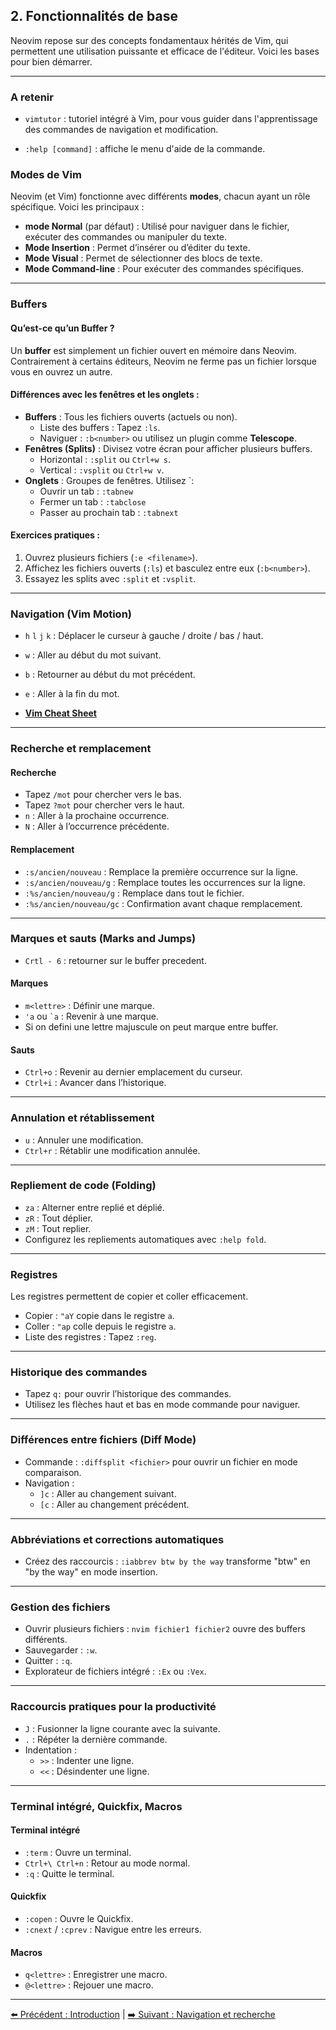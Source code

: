 ## 2. Fonctionnalités de base

Neovim repose sur des concepts fondamentaux hérités de Vim, qui permettent une utilisation puissante et efficace de l'éditeur. Voici les bases pour bien démarrer.

---
### A retenir 

- `vimtutor` : tutoriel intégré à Vim, pour vous guider dans l'apprentissage des commandes de navigation et modification.

- `:help [command]` : affiche le menu d'aide de la commande. 


### Modes de Vim

Neovim (et Vim) fonctionne avec différents **modes**, chacun ayant un rôle spécifique. Voici les principaux :

- **mode Normal** (par défaut) : Utilisé pour naviguer dans le fichier, exécuter des commandes ou manipuler du texte.
- **Mode Insertion** : Permet d’insérer ou d’éditer du texte.
- **Mode Visual** : Permet de sélectionner des blocs de texte.
- **Mode Command-line** : Pour exécuter des commandes spécifiques.

---

### Buffers

#### Qu’est-ce qu’un Buffer ?
Un **buffer** est simplement un fichier ouvert en mémoire dans Neovim. Contrairement à certains éditeurs, Neovim ne ferme pas un fichier lorsque vous en ouvrez un autre.

#### Différences avec les fenêtres et les onglets :
- **Buffers** : Tous les fichiers ouverts (actuels ou non).  
  - Liste des buffers : Tapez `:ls`.  
  - Naviguer : `:b<number>` ou utilisez un plugin comme **Telescope**.
- **Fenêtres (Splits)** : Divisez votre écran pour afficher plusieurs buffers.  
  - Horizontal : `:split` ou `Ctrl+w s`.  
  - Vertical : `:vsplit` ou `Ctrl+w v`.
- **Onglets** : Groupes de fenêtres. Utilisez `:
  - Ouvrir un tab : `:tabnew` 
  - Fermer un tab : `:tabclose`
  - Passer au prochain tab : `:tabnext`
#### Exercices pratiques :
1. Ouvrez plusieurs fichiers (`:e <filename>`).
2. Affichez les fichiers ouverts (`:ls`) et basculez entre eux (`:b<number>`).
3. Essayez les splits avec `:split` et `:vsplit`.

---

### Navigation (Vim Motion)

- `h` `l` `j` `k` : Déplacer le curseur à gauche / droite / bas / haut.
- `w` : Aller au début du mot suivant.
- `b` : Retourner au début du mot précédent.
- `e` : Aller à la fin du mot.

- [**Vim Cheat Sheet**](https://vim.rtorr.com/)

---

### Recherche et remplacement

#### Recherche
- Tapez `/mot` pour chercher vers le bas.
- Tapez `?mot` pour chercher vers le haut.
- `n` : Aller à la prochaine occurrence.
- `N` : Aller à l’occurrence précédente.

#### Remplacement
- `:s/ancien/nouveau` : Remplace la première occurrence sur la ligne.
- `:s/ancien/nouveau/g` : Remplace toutes les occurrences sur la ligne.
- `:%s/ancien/nouveau/g` : Remplace dans tout le fichier.
- `:%s/ancien/nouveau/gc` : Confirmation avant chaque remplacement.

---

### Marques et sauts (Marks and Jumps)

- `Crtl - 6` : retourner sur le buffer precedent.

#### Marques
- `m<lettre>` : Définir une marque.
- `'a` ou `` `a `` : Revenir à une marque.
- Si on defini une lettre majuscule on peut marque entre buffer.

#### Sauts
- `Ctrl+o` : Revenir au dernier emplacement du curseur.
- `Ctrl+i` : Avancer dans l’historique.

---

### Annulation et rétablissement

- `u` : Annuler une modification.
- `Ctrl+r` : Rétablir une modification annulée.

---

### Repliement de code (Folding)

- `za` : Alterner entre replié et déplié.
- `zR` : Tout déplier.
- `zM` : Tout replier.
- Configurez les repliements automatiques avec `:help fold`.

---

### Registres

Les registres permettent de copier et coller efficacement.

- Copier : `"aY` copie dans le registre `a`.
- Coller : `"ap` colle depuis le registre `a`.
- Liste des registres : Tapez `:reg`.

---

### Historique des commandes

- Tapez `q:` pour ouvrir l’historique des commandes.
- Utilisez les flèches haut et bas en mode commande pour naviguer.

---

### Différences entre fichiers (Diff Mode)

- Commande : `:diffsplit <fichier>` pour ouvrir un fichier en mode comparaison.
- Navigation :
  - `]c` : Aller au changement suivant.
  - `[c` : Aller au changement précédent.

---

### Abbréviations et corrections automatiques

- Créez des raccourcis : `:iabbrev btw by the way` transforme "btw" en "by the way" en mode insertion.

---

### Gestion des fichiers

- Ouvrir plusieurs fichiers : `nvim fichier1 fichier2` ouvre des buffers différents.
- Sauvegarder : `:w`.
- Quitter : `:q`.
- Explorateur de fichiers intégré : `:Ex` ou `:Vex`.

---

### Raccourcis pratiques pour la productivité

- `J` : Fusionner la ligne courante avec la suivante.
- `.` : Répéter la dernière commande.
- Indentation :
  - `>>` : Indenter une ligne.
  - `<<` : Désindenter une ligne.

---

### Terminal intégré, Quickfix, Macros

#### Terminal intégré
- `:term` : Ouvre un terminal.
- `Ctrl+\ Ctrl+n` : Retour au mode normal.
- `:q` : Quitte le terminal.

#### Quickfix
- `:copen` : Ouvre le Quickfix.
- `:cnext` / `:cprev` : Navigue entre les erreurs.

#### Macros
- `q<lettre>` : Enregistrer une macro.
- `@<lettre>` : Rejouer une macro.

---
[⬅️ Précédent : Introduction](1-introduction.md) | [➡️ Suivant : Navigation et recherche](3-navigation-et-recherche.md)
